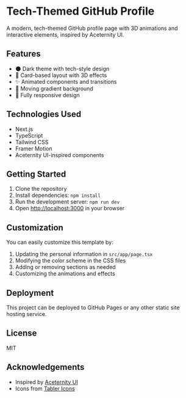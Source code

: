 # Tech-Themed GitHub Profile

A modern, tech-themed GitHub profile page with 3D animations and interactive elements, inspired by Aceternity UI.

## Features

- 🌑 Dark theme with tech-style design
- 🎴 Card-based layout with 3D effects
- ✨ Animated components and transitions
- 🎨 Moving gradient background
- 📱 Fully responsive design

## Technologies Used

- Next.js
- TypeScript
- Tailwind CSS
- Framer Motion
- Aceternity UI-inspired components

## Getting Started

1. Clone the repository
2. Install dependencies: `npm install`
3. Run the development server: `npm run dev`
4. Open [http://localhost:3000](http://localhost:3000) in your browser

## Customization

You can easily customize this template by:

1. Updating the personal information in `src/app/page.tsx`
2. Modifying the color scheme in the CSS files
3. Adding or removing sections as needed
4. Customizing the animations and effects

## Deployment

This project can be deployed to GitHub Pages or any other static site hosting service.

## License

MIT

## Acknowledgements

- Inspired by [Aceternity UI](https://ui.aceternity.com/)
- Icons from [Tabler Icons](https://tabler-icons.io/)

